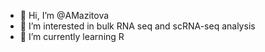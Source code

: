 - 👋 Hi, I’m @AMazitova
- 👀 I’m interested in bulk RNA seq and scRNA-seq analysis 
- 🌱 I’m currently learning R

<!---
AMazitova/AMazitova is a ✨ special ✨ repository because its `README.md` (this file) appears on your GitHub profile.
You can click the Preview link to take a look at your changes.
--->
